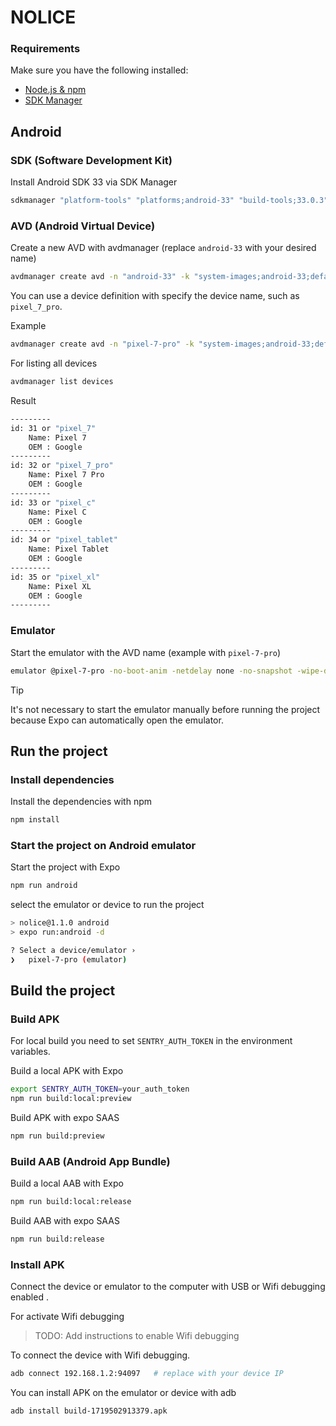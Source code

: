 # NOLICE

### Requirements

Make sure you have the following installed:
- [Node.js & npm](https://nodejs.org/en/download/package-manager)
- [SDK Manager](https://developer.android.com/tools/sdkmanager)

## Android
### SDK (Software Development Kit)

Install Android SDK 33 via SDK Manager
```bash 
sdkmanager "platform-tools" "platforms;android-33" "build-tools;33.0.3" "system-images;android-33;default;x86_64"
```

### AVD (Android Virtual Device)

Create a new AVD with avdmanager (replace `android-33` with your desired name)
```bash
avdmanager create avd -n "android-33" -k "system-images;android-33;default;x86_64"
```

You can use a device definition with specify the device name, such as `pixel_7_pro`.

Example
```bash
avdmanager create avd -n "pixel-7-pro" -k "system-images;android-33;default;x86_64" --device "pixel_7_pro"
```

For listing all devices
```bash
avdmanager list devices
```

Result
```bash
---------
id: 31 or "pixel_7"
    Name: Pixel 7
    OEM : Google
---------
id: 32 or "pixel_7_pro"
    Name: Pixel 7 Pro
    OEM : Google
---------
id: 33 or "pixel_c"
    Name: Pixel C
    OEM : Google
---------
id: 34 or "pixel_tablet"
    Name: Pixel Tablet
    OEM : Google
---------
id: 35 or "pixel_xl"
    Name: Pixel XL
    OEM : Google
---------
```

### Emulator

Start the emulator with the AVD name (example with `pixel-7-pro`)
```bash
emulator @pixel-7-pro -no-boot-anim -netdelay none -no-snapshot -wipe-data
``` 
> [!TIP]
> It's not necessary to start the emulator manually before running the project because Expo can automatically open the emulator.

## Run the project

### Install dependencies

Install the dependencies with npm
```bash
npm install
```

### Start the project on Android emulator
Start the project with Expo
```bash
npm run android
```

select the emulator or device to run the project
```bash
> nolice@1.1.0 android
> expo run:android -d

? Select a device/emulator › 
❯   pixel-7-pro (emulator)
```

## Build the project
### Build APK

For local build you need to set `SENTRY_AUTH_TOKEN` in the environment variables.

Build a local APK with Expo
```bash
export SENTRY_AUTH_TOKEN=your_auth_token
npm run build:local:preview
```

Build APK with expo SAAS
```bash
npm run build:preview
```

### Build AAB (Android App Bundle)

Build a local AAB with Expo
```bash
npm run build:local:release
```

Build AAB with expo SAAS
```bash
npm run build:release
```

### Install APK

Connect the device or emulator to the computer with USB or Wifi debugging enabled .

For activate Wifi debugging
>TODO: Add instructions to enable Wifi debugging

To connect the device with Wifi debugging.
```bash
adb connect 192.168.1.2:94097   # replace with your device IP
``` 

You can install APK on the emulator or device with adb
```bash
adb install build-1719502913379.apk
```